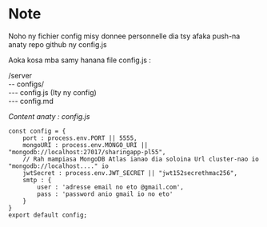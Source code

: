 # Note
Noho ny fichier config misy donnee personnelle
dia tsy afaka push-na anaty repo github ny config.js

Aoka kosa mba samy hanana file config.js :

/server <br/>
-- configs/ <br/>
--- config.js (Ity ny config) <br/>
--- config.md

*Content anaty : config.js*

```
const config = {
    port : process.env.PORT || 5555,
    mongoURI : process.env.MONGO_URI || "mongodb://localhost:27017/sharingapp-pl55",
    // Rah mampiasa MongoDB Atlas ianao dia soloina Url cluster-nao io "mongodb://localhost...." io
    jwtSecret : process.env.JWT_SECRET || "jwt152secrethmac256",
    smtp : {
        user : 'adresse email no eto @gmail.com',
        pass : 'password anio gmail io no eto'
    }
}
export default config;

```